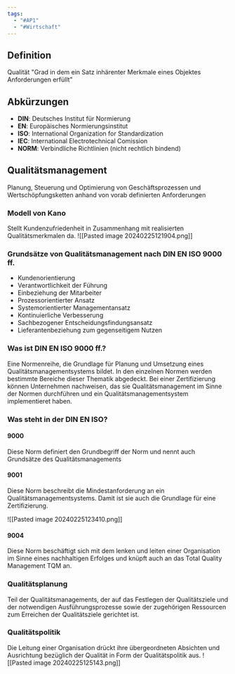 ```yaml
---
tags:
  - "#AP1"
  - "#Wirtschaft"
---
```

## Definition
Qualität "Grad in dem ein Satz inhärenter Merkmale eines Objektes Anforderungen erfüllt"

## Abkürzungen
+ **DIN**: Deutsches Institut für Normierung
+ **EN**: Europäisches Normierungsinstitut
+ **ISO**: International Organization for Standardization
+ **IEC**: International Electrotechnical Comission
+ **NORM**: Verbindliche Richtlinien (nicht rechtlich bindend)

## Qualitätsmanagement
Planung, Steuerung und Optimierung von Geschäftsprozessen und Wertschöpfungsketten anhand von vorab definierten Anforderungen
### Modell von Kano
Stellt Kundenzufriedenheit in Zusammenhang mit realisierten Qualitätsmerkmalen da.
![[Pasted image 20240225121904.png]]

### Grundsätze von Qualitätsmanagement nach DIN EN ISO 9000 ff.
+ Kundenorientierung
+ Verantwortlichkeit der Führung
+ Einbeziehung der Mitarbeiter
+ Prozessorientierter Ansatz
+ Systemorientierter Managementansatz
+ Kontinuierliche Verbesserung
+ Sachbezogener Entscheidungsfindungsansatz
+ Lieferantenbeziehung zum gegenseitigem Nutzen

### Was ist DIN EN ISO 9000 ff.?
Eine Normenreihe, die Grundlage für Planung und Umsetzung eines Qualitätsmanagementsystems bildet. In den einzelnen Normen werden bestimmte Bereiche dieser Thematik abgedeckt. Bei einer Zertifizierung können Unternehmen nachweisen, das sie Qualitätsmanagement im Sinne der Normen durchführen und ein Qualitätsmanagementsystem implementieret haben.

### Was steht in der DIN EN ISO?
#### 9000
Diese Norm definiert den Grundbegriff der Norm und nennt auch Grundsätze des Qualitätsmanagements

#### 9001
Diese Norm beschreibt die Mindestanforderung an ein Qualitätsmanagementsystems. Damit ist sie auch die Grundlage für eine Zertifizierung.

![[Pasted image 20240225123410.png]]

#### 9004
Diese Norm beschäftigt sich mit dem lenken und leiten einer Organisation im Sinne eines nachhaltigen Erfolges und knüpft auch an das Total Quality Management TQM an.

### Qualitätsplanung
Teil der Qualitätsmanagements, der auf das Festlegen der Qualitätsziele und der notwendigen Ausführungsprozesse sowie der zugehörigen Ressourcen zum Erreichen der Qualitätsziele gerichtet ist.

### Qualitätspolitik
Die Leitung einer Organisation drückt ihre übergeordneten Absichten und Ausrichtung bezüglich der Qualität in Form der Qualitätspolitik aus.
![[Pasted image 20240225125143.png]]
